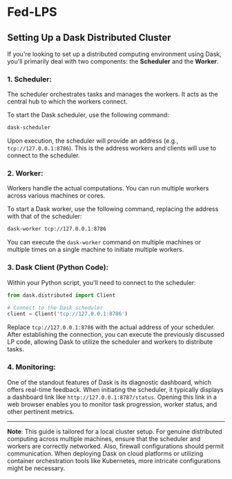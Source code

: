 # Fed-LPS

## Setting Up a Dask Distributed Cluster

If you're looking to set up a distributed computing environment using Dask, you'll primarily deal with two components: the **Scheduler** and the **Worker**.

### 1. **Scheduler**:
The scheduler orchestrates tasks and manages the workers. It acts as the central hub to which the workers connect.

To start the Dask scheduler, use the following command:

```bash
dask-scheduler
```

Upon execution, the scheduler will provide an address (e.g., `tcp://127.0.0.1:8786`). This is the address workers and clients will use to connect to the scheduler.

### 2. **Worker**:
Workers handle the actual computations. You can run multiple workers across various machines or cores.

To start a Dask worker, use the following command, replacing the address with that of the scheduler:

```bash
dask-worker tcp://127.0.0.1:8786
```

You can execute the `dask-worker` command on multiple machines or multiple times on a single machine to initiate multiple workers.

### 3. **Dask Client (Python Code)**:

Within your Python script, you'll need to connect to the scheduler:

```python
from dask.distributed import Client

# Connect to the Dask scheduler
client = Client('tcp://127.0.0.1:8786')
```

Replace `tcp://127.0.0.1:8786` with the actual address of your scheduler. After establishing the connection, you can execute the previously discussed LP code, allowing Dask to utilize the scheduler and workers to distribute tasks.

### 4. **Monitoring**:

One of the standout features of Dask is its diagnostic dashboard, which offers real-time feedback. When initiating the scheduler, it typically displays a dashboard link like `http://127.0.0.1:8787/status`. Opening this link in a web browser enables you to monitor task progression, worker status, and other pertinent metrics.

---

**Note**: This guide is tailored for a local cluster setup. For genuine distributed computing across multiple machines, ensure that the scheduler and workers are correctly networked. Also, firewall configurations should permit communication. When deploying Dask on cloud platforms or utilizing container orchestration tools like Kubernetes, more intricate configurations might be necessary.
